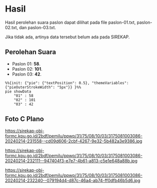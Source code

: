 # Hasil

Hasil perolehan suara paslon dapat dilihat pada file paslon-01.txt, paslon-02.txt, dan paslon-03.txt.

Jika tidak ada, artinya data tersebut belum ada pada SIREKAP.

## Perolehan Suara

 * Paslon 01: **58**.
 * Paslon 02: **101**.
 * Paslon 03: **42**.

```mermaid
%%{init: {"pie": {"textPosition": 0.5}, "themeVariables": {"pieOuterStrokeWidth": "5px"}} }%%
pie showData
    "01" : 58
    "02" : 101
    "03" : 42
```
## Foto C Plano

https://sirekap-obj-formc.kpu.go.id/2bdf/pemilu/ppwp/31/75/08/10/03/3175081003086-20240214-231558--cd09d606-2cbf-4267-9e32-5b482a3e9386.jpg

https://sirekap-obj-formc.kpu.go.id/2bdf/pemilu/ppwp/31/75/08/10/03/3175081003086-20240214-232111--947404f3-e7e7-4b61-a813-c5e1e648a88b.jpg

https://sirekap-obj-formc.kpu.go.id/2bdf/pemilu/ppwp/31/75/08/10/03/3175081003086-20240214-232240--079194d4-d87c-46a4-ab74-ff0dfb46b5d6.jpg
